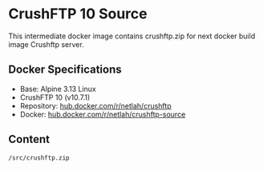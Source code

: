 # CrushFTP 10 Source

This intermediate docker image contains crushftp.zip for next docker build image Crushftp server.

## Docker Specifications

- Base: Alpine 3.13 Linux
- CrushFTP 10 (v10.7.1)
- Repository: [hub.docker.com/r/netlah/crushftp](hub.docker.com/r/netlah/crushftp)
- Docker: [hub.docker.com/r/netlah/crushftp-source](hub.docker.com/r/netlah/crushftp-source)

## Content

```
/src/crushftp.zip
```
